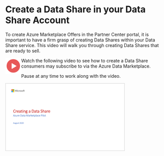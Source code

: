 # Create a Data Share in your Data Share Account

To create Azure Marketplace Offers in the Partner Center portal, it is important to have a firm grasp of creating Data Shares within your Data Share service. This video will walk you through creating Data Shares that are ready to sell. 


<a href="https://youtu.be/G-Azquhf5_k"><img src="./images/Video.png" width="50" style="float:left;" align="left" target="_blank"></a> Watch the following video to see how to create a Data Share consumers may subscribe to via the Azure Data Marketplace.

Pause at any time to work along with the video.

<a href="https://youtu.be/G-Azquhf5_k"><img src="./images/03.png" target="_blank"></a>



